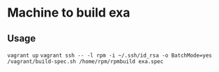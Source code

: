 Machine to build exa
========


Usage
-------
`vagrant up`
`vagrant ssh -- -l rpm -i ~/.ssh/id_rsa -o BatchMode=yes /vagrant/build-spec.sh /home/rpm/rpmbuild exa.spec`
